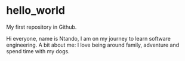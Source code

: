 # hello_world
My first repository in Github.

Hi everyone, name is Ntando, I am on my journey to learn software engineering. A bit about me: I love being around family, adventure and spend time with my dogs.
